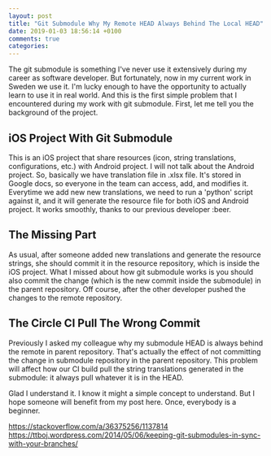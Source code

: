 ```yaml
---
layout: post
title: "Git Submodule Why My Remote HEAD Always Behind The Local HEAD"
date: 2019-01-03 18:56:14 +0100
comments: true
categories: 
---
```


The git submodule is something I've never use it extensively during my career as software developer. But fortunately, now in my current work in Sweden we use it. I'm lucky enough to have the opportunity to actually learn to use it in real world. And this is the first simple problem that I encountered during my work with git submodule. First, let me tell you the background of the project.

<!-- more -->

<h2>iOS Project With Git Submodule</h2>
This is an iOS project that share resources (icon, string translations, configurations, etc.) with Android project. I will not talk about the Android project. So, basically we have translation file in .xlsx file. It's stored in Google docs, so everyone in the team can access, add, and modifies it. Everytime we add new new translations, we need to run a 'python' script against it, and it will generate the resource file for both iOS and Android project. It works smoothly, thanks to our previous
developer :beer.

<h2>The Missing Part</h2>
As usual, after someone added new translations and generate the resource strings, she should commit it in the resource repository, which is inside the iOS project. What I missed about how git submodule works is you should also commit the change (which is the new commit inside the submodule) in the parent repository. Off course, after the other developer pushed the changes to the remote repository.

<h2>The Circle CI Pull The Wrong Commit</h2>
Previously I asked my colleague why my submodule HEAD is always behind the remote in parent repository. That's actually the effect of not committing the change in submodule repository in the parent repository. This problem will affect how our CI build pull the string translations generated in the submodule: it always pull whatever it is in the HEAD.

Glad I understand it. I know it might a simple concept to understand. But I hope someone will benefit from my post here. Once, everybody is a beginner.

https://stackoverflow.com/a/36375256/1137814
https://ttboj.wordpress.com/2014/05/06/keeping-git-submodules-in-sync-with-your-branches/
